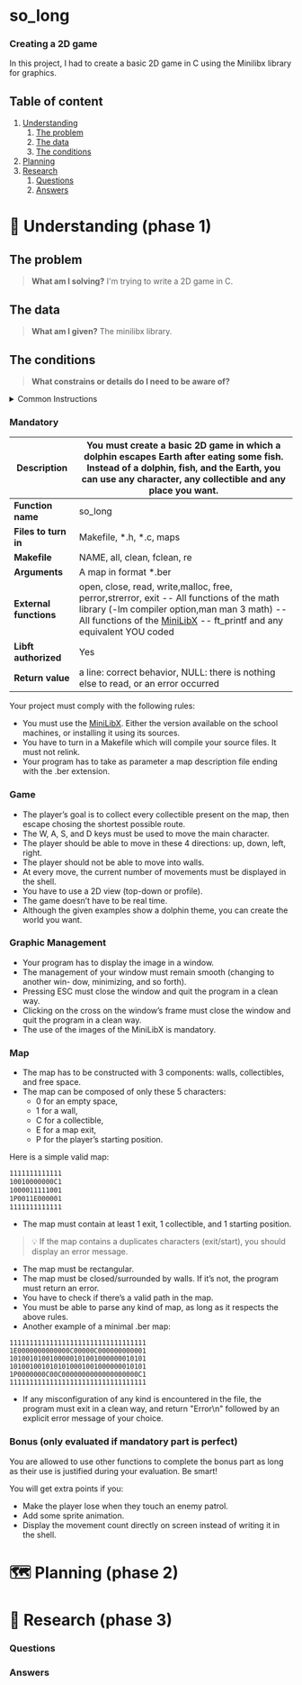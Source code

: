 # so_long
### Creating a 2D game
In this project, I had to create a basic 2D game in C using the Minilibx library for graphics.



## Table of content
1. [Understanding](#phase1)
	1. [The problem](#problem)
	2. [The data](#data)
	3. [The conditions](#conditions)
2. [Planning](#phase2)
3. [Research](#phase3)
	1. [Questions](#questions)
	2. [Answers](#answers)

# 🤔 Understanding (phase 1) <a name="phase1"></a>
## The problem <a name="problem"></a>
> **What am I solving?**
I'm trying to write a 2D game in C.

## The data <a name="data"></a>
> **What am I given?**
The minilibx library.

## The conditions <a name="conditions"></a>
> **What constrains or details do I need to be aware of?**

<details>
<summary>Common Instructions</summary>

- Your project must be written in C.
- Your project must be written in accordance with the Norm. If you have bonus
files/functions, they are included in the norm check and you will receive a 0 if there
is a norm error inside.
- Your functions should not quit unexpectedly (segmentation fault, bus error, double
free, etc) apart from undefined behaviors. If this happens, your project will be
considered non functional and will receive a 0 during the evaluation.
- All heap allocated memory space must be properly freed when necessary. No leaks
will be tolerated.
- If the subject requires it, you must submit a Makefile which will compile your
source files to the required output with the flags -Wall, -Wextra and -Werror, use
cc, and your Makefile must not relink.
- Your Makefile must at least contain the rules $(NAME), all, clean, fclean and
re.
- To turn in bonuses to your project, you must include a rule bonus to your Makefile,
which will add all the various headers, librairies or functions that are forbidden on
the main part of the project. Bonuses must be in a different file _bonus.{c/h} if
the subject does not specify anything else. Mandatory and bonus part evaluation
is done separately.
- If your project allows you to use your libft, you must copy its sources and its
associated Makefile in a libft folder with its associated Makefile. Your project’s
Makefile must compile the library by using its Makefile, then compile the project.
- We encourage you to create test programs for your project even though this work
won’t have to be submitted and won’t be graded. It will give you a chance
to easily test your work and your peers’ work. You will find those tests especially
useful during your defence. Indeed, during defence, you are free to use your tests
and/or the tests of the peer you are evaluating.
- Submit your work to your assigned git repository. Only the work in the git reposi-
tory will be graded. If Deepthought is assigned to grade your work, it will be done after 
your peer-evaluations. If an error happens in any section of your work during
Deepthought’s grading, the evaluation will stop.
</details>

### Mandatory

| **Description**  | You must create a basic 2D game in which a dolphin escapes Earth after eating some fish. Instead of a dolphin, fish, and the Earth, you can use any character, any collectible and any place you want.|
|---|---|
| **Function name**   | so_long  |
| **Files to turn in**  |  Makefile, *.h, *.c, maps |
| **Makefile** | NAME, all, clean, fclean, re |
| **Arguments** | A map in format *.ber |
| **External functions** | open, close, read, write,malloc, free, perror,strerror, exit -- All functions of the math library (-lm compiler option,man man 3 math) -- All functions of the [MiniLibX](https://github.com/42Paris/minilibx-linux) -- ft_printf and any equivalent YOU coded|
| **Libft authorized** | Yes |
| **Return value** | a line: correct behavior,  NULL: there is nothing else to read, or an error occurred |

Your project must comply with the following rules:
- You must use the [MiniLibX](https://github.com/42Paris/minilibx-linux). Either the version available on the school machines,
or installing it using its sources.
- You have to turn in a Makefile which will compile your source files. It must not
relink.
- Your program has to take as parameter a map description file ending with the .ber
extension.

### Game
- The player’s goal is to collect every collectible present on the map, then escape
chosing the shortest possible route.
- The W, A, S, and D keys must be used to move the main character.
- The player should be able to move in these 4 directions: up, down, left, right.
- The player should not be able to move into walls.
- At every move, the current number of movements must be displayed in the shell.
- You have to use a 2D view (top-down or profile).
- The game doesn’t have to be real time.
- Although the given examples show a dolphin theme, you can create the world you
want.
### Graphic Management
- Your program has to display the image in a window.
- The management of your window must remain smooth (changing to another win-
dow, minimizing, and so forth).
- Pressing ESC must close the window and quit the program in a clean way.
- Clicking on the cross on the window’s frame must close the window and quit the
program in a clean way.
- The use of the images of the MiniLibX is mandatory.
### Map

- The map has to be constructed with 3 components: walls, collectibles, and free
space.
- The map can be composed of only these 5 characters:
	- 0 for an empty space,
	- 1 for a wall,
	- C for a collectible,
	- E for a map exit,
	- P for the player’s starting position.

Here is a simple valid map:

```bash
1111111111111
10010000000C1
1000011111001
1P0011E000001
1111111111111
```
- The map must contain at least 1 exit, 1 collectible, and 1 starting position.

> 💡  If the map contains a duplicates characters (exit/start), you should display an error message.


- The map must be rectangular.
- The map must be closed/surrounded by walls. If it’s not, the program must return
an error.
- You have to check if there’s a valid path in the map.
- You must be able to parse any kind of map, as long as it respects the above rules.
- Another example of a minimal .ber map:

```
1111111111111111111111111111111111
1E0000000000000C00000C000000000001
1010010100100000101001000000010101
1010010010101010001001000000010101
1P0000000C00C0000000000000000000C1
1111111111111111111111111111111111
```
- If any misconfiguration of any kind is encountered in the file, the program must
exit in a clean way, and return "Error\n" followed by an explicit error message of
your choice.

### Bonus (only evaluated if mandatory part is perfect)
You are allowed to use other functions to complete the bonus part as long as their
use is justified during your evaluation. Be smart!

You will get extra points if you:
- Make the player lose when they touch an enemy patrol.
- Add some sprite animation.
- Display the movement count directly on screen instead of writing it in the shell.

# 🗺️ Planning (phase 2) <a name="phase2"></a>

# 🔎 Research (phase 3) <a name="phase3"></a>

### Questions <a name="questions"></a>

### Answers <a name="answers"></a>
> 

